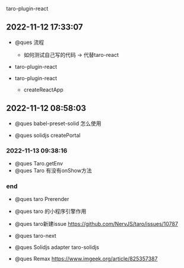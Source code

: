 taro-plugin-react

## 2022-11-12 17:33:07
- @ques 流程
    - 如何测试自己写的代码 -> 代替taro-react

- taro-plugin-react

- taro-plugin-react
    - createReactApp

## 2022-11-12 08:58:03

- @ques babel-preset-solid 怎么使用

- @ques solidjs createPortal

### 2022-11-13 09:38:16

- @ques Taro.getEnv
- @ques Taro 有没有onShow方法

### end
- @ques taro Prerender
- @ques taro 的小程序引擎作用
- @ques taro新建issue https://github.com/NervJS/taro/issues/10787
- @ques taro-next

- @ques Solidjs adapter taro-solidjs

- @ques Remax
https://www.imgeek.org/article/825357387